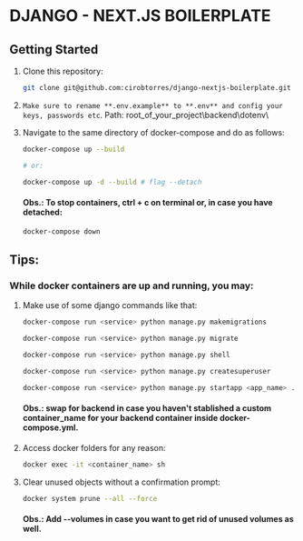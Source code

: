 # DJANGO - NEXT.JS BOILERPLATE

## Getting Started

1. Clone this repository:

   ```bash
   git clone git@github.com:cirobtorres/django-nextjs-boilerplate.git
   ```

2. `Make sure to rename **.env.example** to **.env** and config your keys, passwords etc`. Path: root_of_your_project\backend\dotenv\

3. Navigate to the same directory of docker-compose and do as follows:
   
   ```bash
   docker-compose up --build

   # or:

   docker-compose up -d --build # flag --detach
   ```

   #### Obs.: To stop containers, **ctrl + c** on terminal or, in case you have detached:

   ```bash
   docker-compose down
   ```

## Tips:

### While docker containers are up and running, you may:

1. Make use of some django commands like that:

   ```bash
   docker-compose run <service> python manage.py makemigrations

   docker-compose run <service> python manage.py migrate

   docker-compose run <service> python manage.py shell

   docker-compose run <service> python manage.py createsuperuser

   docker-compose run <service> python manage.py startapp <app_name> .\backend\djangoapp\apps\<app_folder>
   ```

   #### Obs.: swap <service> for **backend** in case you haven't stablished a custom **container_name** for your backend container inside **docker-compose.yml**. 

2. Access docker folders for any reason:

   ```bash
   docker exec -it <container_name> sh
   ```

3. Clear unused objects without a confirmation prompt: 

   ```bash
   docker system prune --all --force
   ```

   #### Obs.: Add --volumes in case you want to get rid of unused volumes as well.
